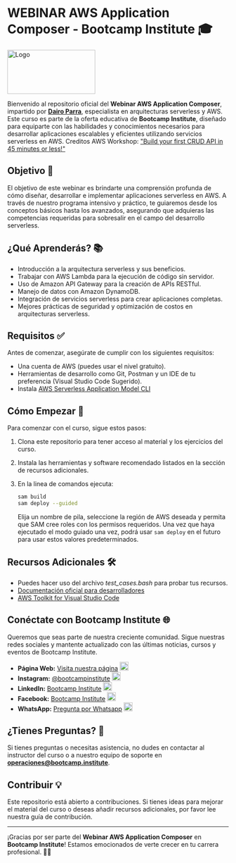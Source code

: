 # WEBINAR AWS Application Composer - Bootcamp Institute 🎓

<!-- markdownlint-disable MD033 -->
<img src="https://bootcamp-institute.com/cdn/shop/files/Bootcamp-Institute_Aprende-Cloud-computing-con-los-expertos.jpg?v=1650398319" alt="Logo" width="200" height="100">

Bienvenido al repositorio oficial del **Webinar AWS Application Composer**, impartido por **[Dairo Parra](https://www.linkedin.com/in/dairo-parra/)**, especialista en arquitecturas serverless y AWS. Este curso es parte de la oferta educativa de **Bootcamp Institute**, diseñado para equiparte con las habilidades y conocimientos necesarios para desarrollar aplicaciones escalables y eficientes utilizando servicios serverless en AWS.
Creditos AWS Workshop: ["Build your first CRUD API in 45 minutes or less!"]([https://aws.amazon.com/cli/](https://catalog.us-east-1.prod.workshops.aws/workshops/2c8321cb-812c-45a9-927d-206eea3a500f/en-US))

## Objetivo 🎯

El objetivo de este webinar es brindarte una comprensión profunda de cómo diseñar, desarrollar e implementar aplicaciones serverless en AWS. A través de nuestro programa intensivo y práctico, te guiaremos desde los conceptos básicos hasta los avanzados, asegurando que adquieras las competencias requeridas para sobresalir en el campo del desarrollo serverless.

## ¿Qué Aprenderás? 📚

- Introducción a la arquitectura serverless y sus beneficios.
- Trabajar con AWS Lambda para la ejecución de código sin servidor.
- Uso de Amazon API Gateway para la creación de APIs RESTful.
- Manejo de datos con Amazon DynamoDB.
- Integración de servicios serverless para crear aplicaciones completas.
- Mejores prácticas de seguridad y optimización de costos en arquitecturas serverless.

## Requisitos ✅

Antes de comenzar, asegúrate de cumplir con los siguientes requisitos:

- Una cuenta de AWS (puedes usar el nivel gratuito).
- Herramientas de desarrollo como Git, Postman y un IDE de tu preferencia (Visual Studio Code Sugerido).
- Instala [AWS Serverless Application Model CLI](https://aws.amazon.com/cli/)

## Cómo Empezar 🚀

Para comenzar con el curso, sigue estos pasos:

1. Clona este repositorio para tener acceso al material y los ejercicios del curso.
2. Instala las herramientas y software recomendado listados en la sección de recursos adicionales.
3. En la linea de comandos ejecuta:

    ```bash
    sam build
    sam deploy --guided
    ```

    Elija un nombre de pila, seleccione la región de AWS deseada y permita que SAM cree roles con los permisos requeridos. Una vez que haya ejecutado el modo guiado una vez, podrá usar ```sam deploy``` en el futuro para usar estos valores predeterminados.

## Recursos Adicionales 🛠️

- Puedes hacer uso del archivo *test_cases.bash* para probar tus recursos.
- [Documentación oficial para desarrolladores](https://docs.aws.amazon.com/application-composer/latest/dg/what-is-composer.html)
- [AWS Toolkit for Visual Studio Code](https://marketplace.visualstudio.com/items?itemName=AmazonWebServices.aws-toolkit-vscode)

## Conéctate con Bootcamp Institute 🌐

Queremos que seas parte de nuestra creciente comunidad. Sigue nuestras redes sociales y mantente actualizado con las últimas noticias, cursos y eventos de Bootcamp Institute.

- **Página Web:** [Visita nuestra página](https://bootcamp-institute.com/) <img src="https://encrypted-tbn0.gstatic.com/images?q=tbn:ANd9GcQVDd5yWRGNNxHId-np7B31fLaWFtbUPkVZ-CJXc8oUJQ&s" alt="Web" width="20" height="20">
- **Instagram:** [@bootcampinstitute](https://www.linkedin.com/company/bootcamp-institute) <img src="https://upload.wikimedia.org/wikipedia/commons/thumb/e/e7/Instagram_logo_2016.svg/2048px-Instagram_logo_2016.svg.png" alt="Instagram" width="20" height="20">
- **LinkedIn:** [Bootcamp Institute](https://www.instagram.com/bootcamp_institute/) <img src="https://upload.wikimedia.org/wikipedia/commons/thumb/8/81/LinkedIn_icon.svg/2048px-LinkedIn_icon.svg.png" alt="LinkedIn" width="20" height="20">
- **Facebook:** [Bootcamp Institute](https://www.facebook.com/bootcampinstituteLATAM/) <img src="https://upload.wikimedia.org/wikipedia/commons/b/b9/2023_Facebook_icon.svg" alt="Facebook" width="20" height="20">
- **WhatsApp:** [Pregunta por Whatsapp](https://api.whatsapp.com/send?phone=525567474611&text=Hola,%20me%20gustar%C3%ADa%20recibir%20m%C3%A1s%20informaci%C3%B3n%20sobre%20su%20oferta%20educativa.) <img src="https://upload.wikimedia.org/wikipedia/commons/thumb/6/6b/WhatsApp.svg/2044px-WhatsApp.svg.png" alt="WhatsApp" width="20" height="20">

## ¿Tienes Preguntas? 🤔

Si tienes preguntas o necesitas asistencia, no dudes en contactar al instructor del curso o a nuestro equipo de soporte en **<operaciones@bootcamp.institute>**.

## Contribuir 💡

Este repositorio está abierto a contribuciones. Si tienes ideas para mejorar el material del curso o deseas añadir recursos adicionales, por favor lee nuestra guía de contribución.

---

¡Gracias por ser parte del **Webinar AWS Application Composer** en **Bootcamp Institute**! Estamos emocionados de verte crecer en tu carrera profesional. 💼🚀
